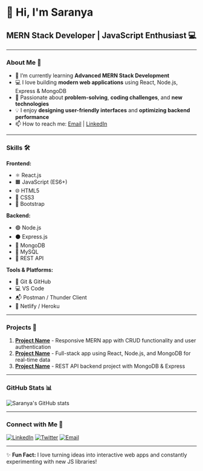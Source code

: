 #  👋 Hi, I'm Saranya  
## MERN Stack Developer | JavaScript Enthusiast 💻  

---

### About Me 🔭
- 🌱 I’m currently learning **Advanced MERN Stack Development**  
- 💻 I love building **modern web applications** using React, Node.js, Express & MongoDB  
- 🎯 Passionate about **problem-solving**, **coding challenges**, and **new technologies**  
- 💡 I enjoy **designing user-friendly interfaces** and **optimizing backend performance**  
- 📫 How to reach me: [Email](mailto:your.email@example.com) | [LinkedIn](https://www.linkedin.com/in/yourprofile)  

---

### Skills 🛠️

**Frontend:**  
- ⚛️ React.js  
- 🟧 JavaScript (ES6+)  
- 🌐 HTML5  
- 🎨 CSS3  
- 💠 Bootstrap  

**Backend:**  
- 🟢 Node.js  
- ⚫ Express.js  
- 🍃 MongoDB  
- 💙 MySQL  
- 🔗 REST API  

**Tools & Platforms:**  
- 🔧 Git & GitHub  
- 💻 VS Code  
- 📬 Postman / Thunder Client  
- 🚀 Netlify / Heroku  

---

### Projects 🚀
1. **[Project Name](Project_Link)** - Responsive MERN app with CRUD functionality and user authentication  
2. **[Project Name](Project_Link)** - Full-stack app using React, Node.js, and MongoDB for real-time data  
3. **[Project Name](Project_Link)** - REST API backend project with MongoDB & Express  

---

### GitHub Stats 📊
![Saranya's GitHub stats](https://github-readme-stats.vercel.app/api?username=yourusername&show_icons=true&theme=radical)  

---

### Connect with Me 🤝
[![LinkedIn](https://img.shields.io/badge/LinkedIn-0A66C2?style=for-the-badge&logo=linkedin&logoColor=white)](https://www.linkedin.com/in/yourprofile)  [![Twitter](https://img.shields.io/badge/Twitter-1DA1F2?style=for-the-badge&logo=twitter&logoColor=white)](https://twitter.com/yourprofile) [![Email](https://img.shields.io/badge/Email-D14836?style=for-the-badge&logo=gmail&logoColor=white)](mailto:your.email@example.com)  
 


---

✨ **Fun Fact:** I love turning ideas into interactive web apps and constantly experimenting with new JS libraries!  
